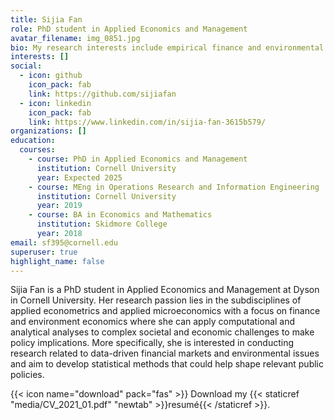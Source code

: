 ```yaml
---
title: Sijia Fan
role: PhD student in Applied Economics and Management
avatar_filename: img_0851.jpg
bio: My research interests include empirical finance and environmental economics.
interests: []
social:
  - icon: github
    icon_pack: fab
    link: https://github.com/sijiafan
  - icon: linkedin
    icon_pack: fab
    link: https://www.linkedin.com/in/sijia-fan-3615b579/
organizations: []
education:
  courses:
    - course: PhD in Applied Economics and Management
      institution: Cornell University
      year: Expected 2025
    - course: MEng in Operations Research and Information Engineering
      institution: Cornell University
      year: 2019
    - course: BA in Economics and Mathematics
      institution: Skidmore College
      year: 2018
email: sf395@cornell.edu
superuser: true
highlight_name: false
---
```

Sijia Fan is a PhD student in Applied Economics and Management at Dyson in Cornell University. Her research passion lies in the subdisciplines of applied econometrics and applied microeconomics with a focus on finance and environment economics where she can apply computational and analytical analyses to complex societal and economic challenges to make policy implications. More specifically, she is interested in conducting research related to data-driven financial markets and environmental issues and aim to develop statistical methods that could help shape relevant public policies. 



{{< icon name="download" pack="fas" >}} Download my {{< staticref "media/CV_2021_01.pdf" "newtab" >}}resumé{{< /staticref >}}.
